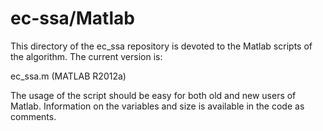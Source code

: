 # ec-ssa/Matlab
This directory of the ec_ssa repository is devoted to the
Matlab scripts of the algorithm. The current version is:

ec_ssa.m (MATLAB R2012a)

The usage of the script should be easy for both old and
new users of Matlab. Information on the variables and
size is available in the code as comments.
